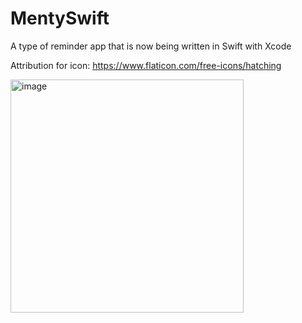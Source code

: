 # MentySwift
A type of reminder app that is now being written in Swift with Xcode


Attribution for icon:
https://www.flaticon.com/free-icons/hatching

<img width="373" alt="image" src="https://user-images.githubusercontent.com/99701277/236659565-acabe597-4a53-41b7-b334-c3d0deb06f70.png">

